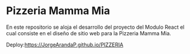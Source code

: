 # Pizzeria Mamma Mia

En este repositorio se aloja el desarrollo del proyecto del Modulo React el cual consiste en el diseño de sitio web para la Pizzeria Mamma Mia.

Deploy:https://JorgeArandaP.github.io/PIZZERIA
